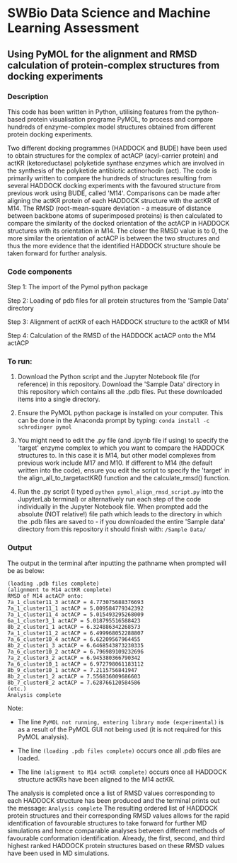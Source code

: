 # SWBio Data Science and Machine Learning Assessment
## Using PyMOL for the alignment and RMSD calculation of protein-complex structures from docking experiments

### Description
This code has been written in Python, utilising features from the python-based protein visualisation programe PyMOL, to process and compare hundreds of enzyme-complex model structures obtained from different protein docking experiments. 

Two different docking programmes (HADDOCK and BUDE) have been used to obtain structures for the complex of actACP (acyl-carrier protein) and actKR (ketoreductase) polyketide synthase enzymes which are involved in the synthesis of the polyketide antibiotic actinorhodin (act). The code is primarily written to compare the hundreds of structures resulting from several HADDOCK docking experiments with the favoured structure from previous work using BUDE, called 'M14'. Comparisons can be made after aligning the actKR protein of each HADDOCK structure with the actKR of M14. The RMSD (root-mean-square deviation - a measure of distance between backbone atoms of superimposed proteins) is then calculated to compare the similarity of the docked orientation of the actACP in HADDOCK structures with its orientation in M14. The closer the RMSD value is to 0, the more similar the orientation of actACP is between the two structures and thus the more evidence that the identified HADDOCK structure shoule be taken forward for further analysis.


### Code components

Step 1: The import of the Pymol python package

Step 2: Loading of pdb files for all protein structures from the 'Sample Data' directory

Step 3: Alignment of actKR of each HADDOCK structure to the actKR of M14

Step 4: Calculation of the RMSD of the HADDOCK actACP onto the M14 actACP


### To run:

1. Download the Python script and the Jupyter Notebook file (for reference) in this repository. Download the 'Sample Data' directory in this repository which contains all the .pdb files. Put these downloaded items into a single directory. 

2. Ensure the PyMOL python package is installed on your computer. This can be done in the Anaconda prompt by typing: ```conda install -c schrodinger pymol``` 

3. You might need to edit the .py file (and .ipynb file if using) to specify the 'target' enzyme complex to which you want to compare the HADDOCK structures to. In this case it is M14, but other model complexes from previous work include M17 and M10. If different to M14 (the default written into the code), ensure you edit the script to specify the 'target' in the align_all_to_targetactKR() function and the calculate_rmsd() function. 

4. Run the .py script (I typed ```python pymol_align_rmsd_script.py``` into the JupyterLab terminal) or alternatively run each step of the code individually in the Jupyter Notebook file. When prompted add the absolute (NOT relative!) file path which leads to the directory in which the .pdb files are saved to - if you downloaded the entire 'Sample data' directory from this repository it should finish with: ```/Sample Data/```


### Output

The output in the terminal after inputting the pathname when prompted will be as below:

```PyMOL not running, entering library mode (experimental)
(loading .pdb files complete)
(alignment to M14 actKR complete)
RMSD of M14 actACP onto:
7a_1_cluster11_3 actACP = 4.773075688376693
7a_1_cluster11_1 actACP = 5.009584779342392
7a_1_cluster11_4 actACP = 5.015493295268009
6a_1_cluster3_1 actACP = 5.018795516588423
8b_2_cluster1_1 actACP = 6.324886342268573
7a_1_cluster11_2 actACP = 6.499968052288807
7a_6_cluster10_4 actACP = 6.62209567964455
8b_2_cluster1_3 actACP = 6.6468543873230335
7a_6_cluster10_2 actACP = 6.796989109232696
7a_2_cluster3_2 actACP = 6.945380366790342
7a_6_cluster10_1 actACP = 6.972798061183112
8b_9_cluster10_1 actACP = 7.2115756841947
8b_2_cluster1_2 actACP = 7.556836009686603
8b_7_cluster8_2 actACP = 7.628766120584586 
(etc.)
Analysis complete
```

Note: 

- The line ```PyMOL not running, entering library mode (experimental)``` is as a result of the PyMOL GUI not being used (it is not required for this PyMOL analysis).

- The line ```(loading .pdb files complete)``` occurs once all .pdb files are loaded. 

- The line ```(alignment to M14 actKR complete)``` occurs once all HADDOCK structure actKRs have been aligned to the M14 actKR.


The analysis is completed once a list of RMSD values corresponding to each HADDOCK structure has been produced and the terminal prints out the message: ```Analysis complete```
The resulting ordered list of HADDOCK protein structures and their corresponding RMSD values allows for the rapid identification of favourable structures to take forward for further MD simulations and hence comparable analyses between different methods of favourable conformation identification. Already, the first, second, and third highest ranked HADDOCK protein structures based on these RMSD values have been used in MD simulations.
